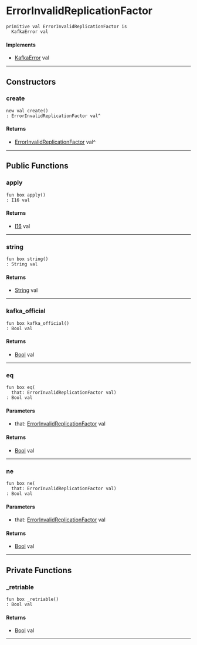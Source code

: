 # ErrorInvalidReplicationFactor

```pony
primitive val ErrorInvalidReplicationFactor is
  KafkaError val
```

#### Implements

* [KafkaError](pony-kafka-KafkaError) val

---

## Constructors

### create

```pony
new val create()
: ErrorInvalidReplicationFactor val^
```

#### Returns

* [ErrorInvalidReplicationFactor](pony-kafka-ErrorInvalidReplicationFactor) val^

---

## Public Functions

### apply

```pony
fun box apply()
: I16 val
```

#### Returns

* [I16](builtin-I16) val

---

### string

```pony
fun box string()
: String val
```

#### Returns

* [String](builtin-String) val

---

### kafka_official

```pony
fun box kafka_official()
: Bool val
```

#### Returns

* [Bool](builtin-Bool) val

---

### eq

```pony
fun box eq(
  that: ErrorInvalidReplicationFactor val)
: Bool val
```
#### Parameters

*   that: [ErrorInvalidReplicationFactor](pony-kafka-ErrorInvalidReplicationFactor) val

#### Returns

* [Bool](builtin-Bool) val

---

### ne

```pony
fun box ne(
  that: ErrorInvalidReplicationFactor val)
: Bool val
```
#### Parameters

*   that: [ErrorInvalidReplicationFactor](pony-kafka-ErrorInvalidReplicationFactor) val

#### Returns

* [Bool](builtin-Bool) val

---

## Private Functions

### _retriable

```pony
fun box _retriable()
: Bool val
```

#### Returns

* [Bool](builtin-Bool) val

---

